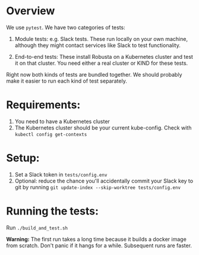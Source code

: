 # Overview
We use `pytest`. We have two categories of tests:

1. Module tests: e.g. Slack tests.
   These run locally on your own machine, although they might contact services
   like Slack to test functionality.
   
2. End-to-end tests: These install Robusta on a Kubernetes cluster and 
    test it on that cluster. You need either a real cluster or KIND for these tests.
   
Right now both kinds of tests are bundled together. We should probably make it easier
to run each kind of test separately.

# Requirements:
1. You need to have a Kubernetes cluster 
2. The Kubernetes cluster should be your current kube-config.
   Check with `kubectl config get-contexts`

# Setup:
1. Set a Slack token in `tests/config.env`
2. Optional: reduce the chance you'll accidentally commit your Slack key to git by running `git update-index --skip-worktree tests/config.env`

# Running the tests:
Run `./build_and_test.sh`
   
**Warning:** The first run takes a long time because it builds a
docker image from scratch. Don't panic if it hangs for a while.
Subsequent runs are faster.